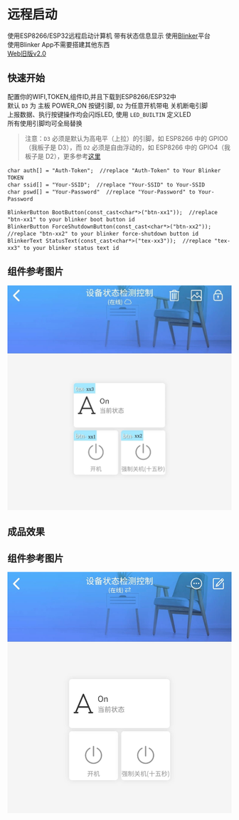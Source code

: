 # 远程启动  

使用ESP8266/ESP32远程启动计算机 带有状态信息显示 使用[Blinker](https://diandeng.tech/)平台  
使用Blinker App不需要搭建其他东西  
[Web旧版v2.0](https://github.com/hank9999/Remoteboot/tree/v2)  

## 快速开始
配置你的WIFI,TOKEN,组件ID,并且下载到ESP8266/ESP32中  
默认 `D3` 为 主板 POWER_ON 按键引脚, `D2` 为任意开机带电 关机断电引脚  
上报数据、执行按键操作均会闪烁LED, 使用 `LED_BUILTIN` 定义LED  
所有使用引脚均可全局替换  

>注意：`D3` 必须是默认为高电平（上拉）的引脚，如 ESP8266 中的 GPIO0（我板子是 D3），而 `D2` 必须是自由浮动的，如 ESP8266 中的 GPIO4（我板子是 D2），更多参考[这里](https://forum.arduino.cc/t/esp8266-using-gpio0-gpio2-gpio15-for-input-or-output/1263609/3)
```
char auth[] = "Auth-Token";  //replace "Auth-Token" to Your Blinker TOKEN
char ssid[] = "Your-SSID";  //replace "Your-SSID" to Your-SSID
char pswd[] = "Your-Password"  //replace "Your-Password" to Your-Password
```
```
BlinkerButton BootButton(const_cast<char*>("btn-xx1"));  //replace "btn-xx1" to your blinker boot button id
BlinkerButton ForceShutdownButton(const_cast<char*>("btn-xx2"));  //replace "btn-xx2" to your blinker force-shutdown button id
BlinkerText StatusText(const_cast<char*>("tex-xx3"));  //replace "tex-xx3" to your blinker status text id
```

## 组件参考图片
![Remoteboot_2](https://raw.githubusercontent.com/hank9999/Remoteboot/master/images/Remoteboot_2.jpg)

## 成品效果
## 组件参考图片
![Remoteboot_1](https://raw.githubusercontent.com/hank9999/Remoteboot/master/images/Remoteboot_1.jpg)